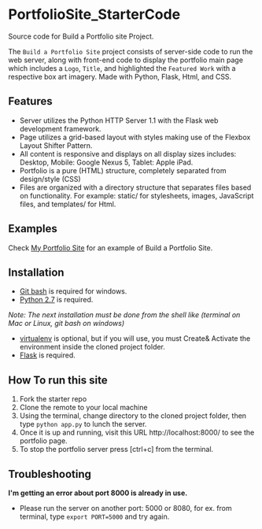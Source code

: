 # PortfolioSite_StarterCode
Source code for Build a Portfolio site Project.

The `Build a Portfolio Site` project consists of server-side code to run the web server, along with front-end code to display the portfolio main page which includes a `Logo`, `Title`, and highlighted the `Featured Work` with a respective box art imagery. Made with Python, Flask, Html, and CSS.

## Features

* Server utilizes the Python HTTP Server 1.1 with the Flask web development framework.
* Page utilizes a grid-based layout with styles making use of the Flexbox Layout Shifter Pattern.
* All content is responsive and displays on all display sizes includes: Desktop, Mobile: Google Nexus 5, Tablet: Apple iPad.
* Portfolio is a pure (HTML) structure, completely separated from design/style (CSS)
* Files are organized with a directory structure that separates files based on functionality. For example: static/ for stylesheets, images, JavaScript files, and templates/ for Html.

## Examples

Check [My Portfolio Site](https://portfolio-wael.herokuapp.com/) for an example of Build a Portfolio Site.

## Installation

* [Git bash](https://git-scm.com/downloads) is required for windows.
* [Python 2.7](https://www.python.org/downloads/release/python-2712/) is required.

*Note: The next installation must be done from the shell like (terminal on Mac or Linux, git bash on windows)*
* [virtualenv](https://packaging.python.org/guides/installing-using-pip-and-virtual-environments/) is optional, but if you will use, you must Create& Activate the environment inside the cloned project folder.
* [Flask](https://flask.palletsprojects.com/en/1.0.x/installation/#python-version) is required.

## How To run this site

1. Fork the starter repo
2. Clone the remote to your local machine
3. Using the terminal, change directory to the cloned project folder, then type `python app.py` to lunch the server.
4. Once it is up and running, visit this URL http://localhost:8000/ to see the portfolio page.
5. To stop the portfolio server press [ctrl+c] from the terminal.

## Troubleshooting

**I'm getting an error about port 8000 is already in use.**
* Please run the server on another port: 5000 or 8080, for ex. from terminal, type `export PORT=5000` and try again.

